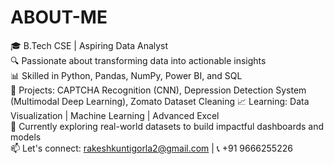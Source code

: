 # ABOUT-ME

🎓 B.Tech CSE | Aspiring Data Analyst  
🔍 Passionate about transforming data into actionable insights  
📊 Skilled in Python, Pandas, NumPy, Power BI, and SQL  
📁 Projects: CAPTCHA Recognition (CNN), Depression Detection System (Multimodal Deep Learning), Zomato Dataset Cleaning
📈 Learning: Data Visualization | Machine Learning | Advanced Excel  
🌱 Currently exploring real-world datasets to build impactful dashboards and models  
📫 Let's connect: rakeshkuntigorla2@gmail.com | 📞 +91 9666255226

